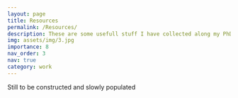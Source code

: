 ```yaml
---
layout: page
title: Resources
permalink: /Resources/
description: These are some usefull stuff I have collected along my PhD.
img: assets/img/3.jpg
importance: 8
nav_order: 3
nav: true
category: work
---
```



Still to be constructed and slowly populated

